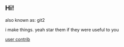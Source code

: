 ## Hi!
also known as: git2

i make things. yeah star them if they were useful to you

[user contrib](https://github.com/catmelonllc/catmelonllc/blob/main/github-user-contribution.svg)
